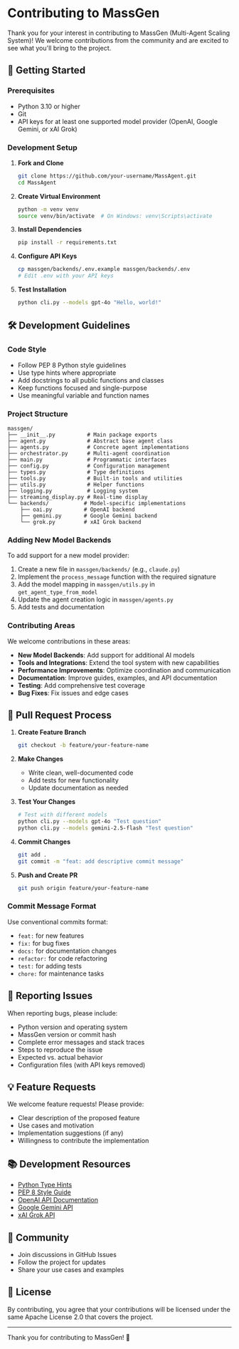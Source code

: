 # Contributing to MassGen

Thank you for your interest in contributing to MassGen (Multi-Agent Scaling System)! We welcome contributions from the community and are excited to see what you'll bring to the project.

## 🚀 Getting Started

### Prerequisites

- Python 3.10 or higher
- Git
- API keys for at least one supported model provider (OpenAI, Google Gemini, or xAI Grok)

### Development Setup

1. **Fork and Clone**
   ```bash
   git clone https://github.com/your-username/MassAgent.git
   cd MassAgent
   ```

2. **Create Virtual Environment**
   ```bash
   python -m venv venv
   source venv/bin/activate  # On Windows: venv\Scripts\activate
   ```

3. **Install Dependencies**
   ```bash
   pip install -r requirements.txt
   ```

4. **Configure API Keys**
   ```bash
   cp massgen/backends/.env.example massgen/backends/.env
   # Edit .env with your API keys
   ```

5. **Test Installation**
   ```bash
   python cli.py --models gpt-4o "Hello, world!"
   ```

## 🛠️ Development Guidelines

### Code Style

- Follow PEP 8 Python style guidelines
- Use type hints where appropriate
- Add docstrings to all public functions and classes
- Keep functions focused and single-purpose
- Use meaningful variable and function names

### Project Structure

```
massgen/
├── __init__.py          # Main package exports
├── agent.py             # Abstract base agent class
├── agents.py            # Concrete agent implementations
├── orchestrator.py      # Multi-agent coordination
├── main.py              # Programmatic interfaces
├── config.py            # Configuration management
├── types.py             # Type definitions
├── tools.py             # Built-in tools and utilities
├── utils.py             # Helper functions
├── logging.py           # Logging system
├── streaming_display.py # Real-time display
└── backends/           # Model-specific implementations
    ├── oai.py          # OpenAI backend
    ├── gemini.py       # Google Gemini backend
    └── grok.py         # xAI Grok backend
```

### Adding New Model Backends

To add support for a new model provider:

1. Create a new file in `massgen/backends/` (e.g., `claude.py`)
2. Implement the `process_message` function with the required signature
3. Add the model mapping in `massgen/utils.py` in `get_agent_type_from_model`
4. Update the agent creation logic in `massgen/agents.py`
5. Add tests and documentation

### Contributing Areas

We welcome contributions in these areas:

- **New Model Backends**: Add support for additional AI models
- **Tools and Integrations**: Extend the tool system with new capabilities
- **Performance Improvements**: Optimize coordination and communication
- **Documentation**: Improve guides, examples, and API documentation
- **Testing**: Add comprehensive test coverage
- **Bug Fixes**: Fix issues and edge cases

## 📝 Pull Request Process

1. **Create Feature Branch**
   ```bash
   git checkout -b feature/your-feature-name
   ```

2. **Make Changes**
   - Write clean, well-documented code
   - Add tests for new functionality
   - Update documentation as needed

3. **Test Your Changes**
   ```bash
   # Test with different models
   python cli.py --models gpt-4o "Test question"
   python cli.py --models gemini-2.5-flash "Test question"
   ```

4. **Commit Changes**
   ```bash
   git add .
   git commit -m "feat: add descriptive commit message"
   ```

5. **Push and Create PR**
   ```bash
   git push origin feature/your-feature-name
   ```

### Commit Message Format

Use conventional commits format:
- `feat:` for new features
- `fix:` for bug fixes
- `docs:` for documentation changes
- `refactor:` for code refactoring
- `test:` for adding tests
- `chore:` for maintenance tasks

## 🐛 Reporting Issues

When reporting bugs, please include:

- Python version and operating system
- MassGen version or commit hash
- Complete error messages and stack traces
- Steps to reproduce the issue
- Expected vs. actual behavior
- Configuration files (with API keys removed)

## 💡 Feature Requests

We welcome feature requests! Please provide:

- Clear description of the proposed feature
- Use cases and motivation
- Implementation suggestions (if any)
- Willingness to contribute the implementation

## 📚 Development Resources

- [Python Type Hints](https://docs.python.org/3/library/typing.html)
- [PEP 8 Style Guide](https://pep8.org/)
- [OpenAI API Documentation](https://platform.openai.com/docs/)
- [Google Gemini API](https://ai.google.dev/)
- [xAI Grok API](https://x.ai/docs/)

## 🤝 Community

- Join discussions in GitHub Issues
- Follow the project for updates
- Share your use cases and examples

## 📄 License

By contributing, you agree that your contributions will be licensed under the same Apache License 2.0 that covers the project.

---

Thank you for contributing to MassGen! 🚀